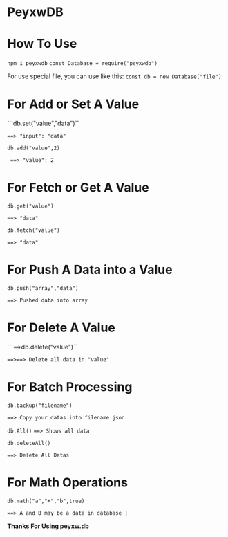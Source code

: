 # PeyxwDB




# How To Use
```npm i peyxwdb```
```const Database = require("peyxwdb")```<br>

For use special file, you can use like this: ```const db = new Database("file")```<br>

# For Add or Set A Value

```db.set("value","data")``

```==> "input": "data"```

```db.add("value",2)```

``` ==> "value": 2```

# For Fetch or Get A Value

```db.get("value")```

```==> "data"```

```db.fetch("value")```

```==> "data"```
# For Push A Data into a Value
```db.push("array","data")```

```==> Pushed data into array```

# For Delete A Value
```==>db.delete("value")``

```==>==> Delete all data in "value"```

# For Batch Processing
```db.backup("filename")```

```==> Copy your datas into filename.json```

```db.All()```
```==> Shows all data```

```db.deleteAll()```

```==> Delete All Datas```

# For Math Operations
```db.math("a","+","b",true)```

```==> A and B may be a data in database |```

**Thanks For Using peyxw.db**

